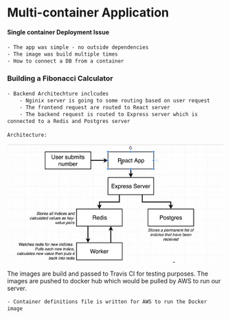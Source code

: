 # Multi-container Application

#### Single container Deployment Issue
    - The app was simple - no outside dependencies
    - The image was build multiple times
    - How to connect a DB from a container

### Building a Fibonacci Calculator

    - Backend Architechture inclcudes
        - Nginix server is going to some routing based on user request
        - The frontend request are routed to React server
        - The backend request is routed to Express server which is connected to a Redis and Postgres server

    Architecture:
    

![Image of Architecture](https://github.com/gopswamy/DockerLearnings/blob/master/MultiContainer/image.JPG)

The images are build and passed to Travis CI for testing purposes. The images are pushed to docker hub which would be pulled by AWS to run our server.

    - Container definitions file is written for AWS to run the Docker image
